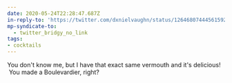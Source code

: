 ```yaml
---
date: 2020-05-24T22:28:47.687Z
in-reply-to: 'https://twitter.com/dxnielvaughn/status/1264680744456159234?s=20'
mp-syndicate-to:
  - twitter_bridgy_no_link
tags:
- cocktails
---
```


You don't know me, but I have that exact same vermouth and it's delicious! &nbsp;You made a Boulevardier, right?
